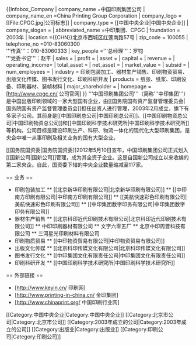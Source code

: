 {{Infobox_Company 
| company_name =中国印刷集团公司
| company_name_en =China Printing Group Corporation
| company_logo = [[File:CPGC.jpg|公司标志]]
| company_type = [[中国中央企业|中国中央企业]]
| company_slogan = 
| abbreviated_name =中印集团、CPGC
| foundation = 2003年
| location   ={{CHN}}北京市西城区红莲南路57号
| zip_code = 100055
| telephone_no =010-83060300<br>'''传真'''：010-83060333
| key_people ='''总经理'''：罗钧<br>'''党委书记'''：赵平
| sales =
| profit =
| asset =
| capital =
| revenue =
| operating_income=
| total_asset =
| net_asset =
| market_value =
| subsid =
| num_employees = 
| industry = 印刷包装加工、器材生产销售、印刷物资贸易、出版文化传媒、图书发行文化、印刷科研开发
| products = 纸张、纸浆、印刷设备、印刷器材、装帧材料
| major_shareholder =
| homepage =[http://www.cpgc.cn/ 公司官网]
}}
'''中国印刷集团公司'''（简称'''中印集团'''）是中国出版印刷领域的一家大型国有企业，由[[国务院国有资产监督管理委员会|国务院国有资产监督管理委员会]]担任出资人进行管理，2003年2月成立，旗下有多家子公司。其前身是[[中国印刷总公司|中国印刷总公司]]、[[中国印刷物资总公司|中国印刷物资总公司]]和[[中国印刷科学技术研究所|中国印刷科学技术研究所]]等机构。公司目标是建设印刷生产、科研、物流一体化的现代化大型印刷集团，是央企中唯一从事印刷及相关业务的国有大型企业。

[[国务院国资委|国务院国资委]]2012年5月10日宣布，中国印刷集团公司正式划入[[国新公司|国新公司]]管理，成为其全资子企业。这是自国新公司成立以来收编的第二家央企。自此，国资委下辖的中央企业数量缩减至117家。

== 业务 ==
* 印刷包装加工
** [[北京新华印刷有限公司|北京新华印刷有限公司]]
** [[中印南方印刷有限公司|中印南方印刷有限公司]]
** [[美航快速彩色印刷有限公司|美航快速彩色印刷有限公司]]
** [[中印集团数字印务有限公司|中印集团数字印务有限公司]]
* 器材生产销售
** [[北京科印近代印刷技术有限公司|北京科印近代印刷技术有限公司]]
** 中印印刷器材有限公司
** 文字六零五厂
** 北京中印周晋科技有限公司
** 三河星光印刷材料有限公司
* 印刷物质贸易
** [[中印物资贸易有限公司|中印物资贸易有限公司]]
* 出版文化传媒
** [[北京科印传媒文化有限公司|北京科印传媒文化有限公司]]
* 图书发行文化
** [[中印集团文化有限责任公司|中印集团文化有限责任公司]]
* 印刷科研开发
** [[中国印刷科学技术研究所|中国印刷科学技术研究所]]

== 外部链接 ==
* [http://www.keyin.cn/ 印刷网]
* [http://www.printing-in-china.cn/ 金印集团]
* [http://www.chinaprint.org/ 中国印刷行业网]

[[Category:中国中央企业|Category:中国中央企业]]
[[Category:北京市公司|Category:北京市公司]]
[[Category:2003年成立的公司|Category:2003年成立的公司]]
[[Category:出版业|Category:出版业]]
[[Category:印刷公司|Category:印刷公司]]